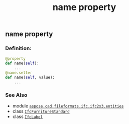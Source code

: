 ﻿---
title: name property
second_title: Aspose.CAD for Python via .NET API References
description: 
type: docs
weight: 80
url: /python-net/aspose.cad.fileformats.ifc.ifc2x3.entities/ifcfurniturestandard/name/
is_root: false
---

## name property

### Definition:
```python
@property
def name(self):
    ...
@name.setter
def name(self, value):
    ...
```

### See Also
* module [`aspose.cad.fileformats.ifc.ifc2x3.entities`](../../)
* class [`IfcFurnitureStandard`](/cad/python-net/aspose.cad.fileformats.ifc.ifc2x3.entities/ifcfurniturestandard)
* class [`IfcLabel`](/cad/python-net/aspose.cad.fileformats.ifc.ifc2x3.types/ifclabel)
